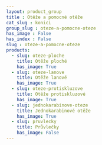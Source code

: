 ```yaml
---
layout: product_group
title : Otěže a pomocné otěže
cat_slug : konici
group_slug : oteze-a-pomocne-oteze
has_image : False
has_index : False
slug : oteze-a-pomocne-oteze
products:
  - slug: oteze-ploche
    title: Otěže ploché
    has_image: True
  - slug: oteze-lanove
    title: Otěže lanové
    has_image: True
  - slug: oteze-protiskluzove
    title: Otěže protiskluzové
    has_image: True
  - slug: jednokarabinove-oteze
    title: Jednokarabinové otěže
    has_image: True
  - slug: pruvlecky
    title: Průvlečky
    has_image: False
---
```


